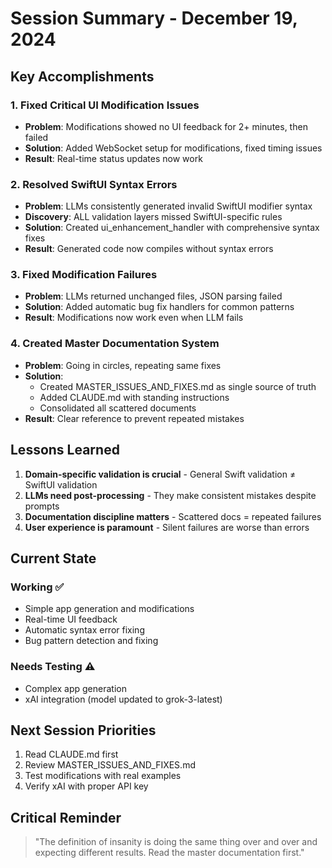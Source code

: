 # Session Summary - December 19, 2024

## Key Accomplishments

### 1. Fixed Critical UI Modification Issues
- **Problem**: Modifications showed no UI feedback for 2+ minutes, then failed
- **Solution**: Added WebSocket setup for modifications, fixed timing issues
- **Result**: Real-time status updates now work

### 2. Resolved SwiftUI Syntax Errors
- **Problem**: LLMs consistently generated invalid SwiftUI modifier syntax
- **Discovery**: ALL validation layers missed SwiftUI-specific rules
- **Solution**: Created ui_enhancement_handler with comprehensive syntax fixes
- **Result**: Generated code now compiles without syntax errors

### 3. Fixed Modification Failures
- **Problem**: LLMs returned unchanged files, JSON parsing failed
- **Solution**: Added automatic bug fix handlers for common patterns
- **Result**: Modifications now work even when LLM fails

### 4. Created Master Documentation System
- **Problem**: Going in circles, repeating same fixes
- **Solution**: 
  - Created MASTER_ISSUES_AND_FIXES.md as single source of truth
  - Added CLAUDE.md with standing instructions
  - Consolidated all scattered documents
- **Result**: Clear reference to prevent repeated mistakes

## Lessons Learned

1. **Domain-specific validation is crucial** - General Swift validation ≠ SwiftUI validation
2. **LLMs need post-processing** - They make consistent mistakes despite prompts
3. **Documentation discipline matters** - Scattered docs = repeated failures
4. **User experience is paramount** - Silent failures are worse than errors

## Current State

### Working ✅
- Simple app generation and modifications
- Real-time UI feedback
- Automatic syntax error fixing
- Bug pattern detection and fixing

### Needs Testing ⚠️
- Complex app generation
- xAI integration (model updated to grok-3-latest)

## Next Session Priorities
1. Read CLAUDE.md first
2. Review MASTER_ISSUES_AND_FIXES.md
3. Test modifications with real examples
4. Verify xAI with proper API key

## Critical Reminder
> "The definition of insanity is doing the same thing over and over and expecting different results. Read the master documentation first."